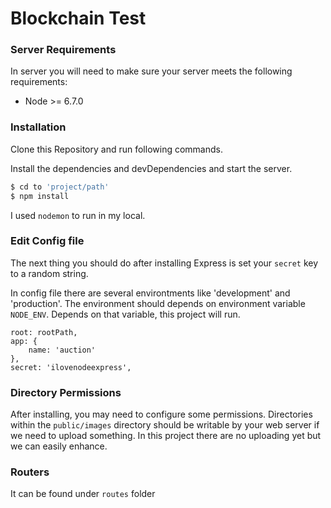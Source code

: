 # Blockchain Test

### Server Requirements
In server you will need to make sure your server meets the following requirements:

* Node >= 6.7.0

### Installation

Clone this Repository and run following commands.

Install the dependencies and devDependencies and start the server.

```sh
$ cd to 'project/path'
$ npm install
```
 
I used `nodemon` to run in my local.

### Edit Config file

The next thing you should do after installing Express is set your `secret` key to a random string.

In config file there are several environtments like 'development' and 'production'. The environment should depends on environment variable `NODE_ENV`. Depends on that variable, this project will run.
```
root: rootPath,
app: {
    name: 'auction'
},   
secret: 'ilovenodeexpress',
```
### Directory Permissions

After installing, you may need to configure some permissions. Directories within the `public/images` directory should be writable by your web server if we need to upload something. In this project there are no uploading yet but we can easily enhance.


### Routers
It can be found under `routes` folder

 

